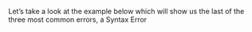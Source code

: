 Let’s take a look at the example below which will show us the last of the three most common errors, a Syntax Error

